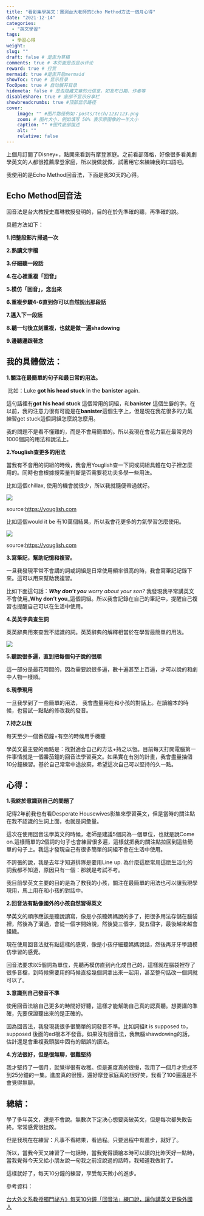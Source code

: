 ```yaml
---
title: "看影集學英文：實測台大老師的Echo Method方法一個月心得"
date: "2021-12-14"
categories: 
  - "英文學習"
tags: 
  - 學習心得
weight:
slug: ""
draft: false # 是否为草稿
comments: true # 本页面是否显示评论
reward: true # 打赏
mermaid: true #是否开启mermaid
showToc: true # 显示目录
TocOpen: true # 自动展开目录
hidemeta: false # 是否隐藏文章的元信息，如发布日期、作者等
disableShare: true # 底部不显示分享栏
showbreadcrumbs: true #顶部显示路径
cover:
    image: "" #图片路径例如：posts/tech/123/123.png
    zoom: # 图片大小，例如填写 50% 表示原图像的一半大小
    caption: "" #图片底部描述
    alt: ""
    relative: false
---
```


上個月訂閱了Disney+，點開來看到有摩登家庭。之前看部落格，好像很多看美劇學英文的人都很推薦摩登家庭，所以說做就做，試著用它來練練我的口語吧。

我使用的是Echo Method回音法，下面是我30天的心得。

## **Echo Method回音法**

回音法是台大教授史嘉琳教授發明的，目的在於先準確的聽，再準確的說。

具體方法如下：

**1.把整段影片掃過一次**

**2.熟讀文字檔**

**3.仔細聽一段話**

**4.在心裡重複「回音」**

**5.模仿「回音」，念出來**

**6.重複步驟4-6直到你可以自然說出那段話**

**7.邁入下一段話**

**8.聽一句後立刻重複，也就是做一遍shadowing**

**9.邊聽邊跟著念**

## **我的具體做法：**

**1.關注在最簡單的句子和最日常的用法。**

 比如：Luke **got his head stuck** in the **banister** again.

這句話裡有**got his head stuck** 這個常用的詞組，和**banister** 這個生僻的字。在以前，我的注意力很有可能是在**banister**這個生字上，但是現在我花很多的力氣練習get stuck這個詞組怎麼說怎麼用。

我的問題不是看不懂難的，而是不會用簡單的。所以我現在會花力氣在最常見的1000個詞的用法和說法上。

**2.Youglish查更多的用法**

當我有不會用的詞組的時候，我會用Youglish查一下詞或詞組具體在句子裡怎麼用的。同時也會根據搜索量判斷是否需要花功夫多學一些用法。

比如這個chillax, 使用的機會就很少，所以我就隨便帶過就好。

![](images/Screen-Shot-2021-12-08-at-10.04.40-PM-1024x607.png)

source:https://youglish.com

比如這個would it be 有10萬個結果，所以我會花更多的力氣學習怎麼使用。

![](images/Screen-Shot-2021-12-08-at-10.06.41-PM-1024x868.png)

source:https://youglish.com

**3.寫筆記，幫助記憶和複習。**

一旦我發現平常不會講的詞或詞組是日常使用頻率很高的時，我會寫筆記記錄下來。這可以用來幫助我複習。

比如下面這句話：_**Why don’t you** worry about your son?_ 我發現我平常講英文不會使用_**Why don’t you**_這個詞組。所以我會記錄在自己的筆記中，提醒自己複習也提醒自己可以在生活中使用。

**4.英英字典查生詞**

英英辭典用來查我不認識的詞。英英辭典的解釋相當於在學習最簡單的用法。

![](images/Screen-Shot-2021-12-08-at-9.55.41-PM-1024x504.png)

**5.聽說很多遍，直到把每個句子說的很順**

這一部分是最花時間的，因為需要說很多遍，數十遍甚至上百遍，才可以說的和劇中人物一樣順。

**6.現學現用**

一旦我學到了一些簡單的用法， 我會盡量用在和小孩的對話上。在讀繪本的時候，也嘗試一點點的修改我的發音。

**7.持之以恆**

每天至少一個番茄鐘+有空的時候用手機聽

學英文最主要的兩點是：找對適合自己的方法+持之以恆。目前每天打開電腦第一件事情就是一個番茄鐘的回音法學習英文。如果實在有別的計畫，我會盡量抽個10分鐘練習。基於自己常常中途放棄，希望這次自己可以堅持的久一點。

## 心得：

**1.我終於意識到自己的問題了**

記得2年前我也有看Desperate Housewives影集來學習英文，但是當時的關注點在我不認識的生詞上面，也就是詞彙量。

這次在使用回音法學英文的時候，老師是建議5個詞為一個單位，也就是說Come on.這樣簡單的2個詞的句子也會練習很多遍，這樣就把我的關注點拉回到這些簡單的句子上。我這才發現自己有很多簡單的詞組不會在生活中使用。

不誇張的說，我是去年才知道排隊是要用Line up. 為什麼這麽常用這麽生活化的詞我都不知道，原因只有一個：那就是考試不考。

我目前學英文主要的目的是為了教我的小孩，關注在最簡單的用法也可以讓我現學現用，馬上用在和小孩的對話中。

**2.回音法有點像國外的小孩自然習得英文**

學英文的順序應該是聽說讀寫，像是小孩聽媽媽說的多了，把很多用法存儲在腦袋裡，然後為了溝通，會從一個字開始說，然後變三個字，變五個字，最後越來越會組織。

現在使用回音法就有點這樣的感覺，像是小孩仔細聽媽媽說話，然後再牙牙學語模仿學習的感覺。

回音法要求以5個詞為單位，先聽再模仿直到內化成自己的，這樣就在腦袋裡存了很多音檔，到時候需要用的時候直接幾個詞拿出來一起用，甚至整句話改一個詞就可以了。

**3.意識到自己發音不準**

使用回音法給自己更多的時間好好聽，這樣才能幫助自己真的認真聽。想要講的準確，先要保證聽出來的是正確的。

因為回音法，我發現我很多很簡單的詞發音不準。比如詞組it is supposed to，supposed 後面的ed根本不發音。如果沒有回音法，我無腦shawdowing的話，估計還是會重複我頭腦中固有的錯誤的讀法。

**4.方法很好，但是很無聊，很難堅持**

我才堅持了一個月，就覺得很有收穫。但是進度真的很慢，我用了一個月才完成不到25分鐘的一集。進度真的很慢，還好摩登家庭真的很好笑，我看了100遍還是不會覺得無聊。

## **總結：**

學了多年英文，還是不會說。無數次下定決心想要突破英文，但是每次都失敗告終。常常感覺很挫敗。

但是我現在在練習：凡事不看結果，看過程。只要過程中有進步，就好了。

所以，當我今天又練習了一句話時，當我覺得讀繪本時可以讀的比昨天好一點時，當我覺得今天又給小朋友說一句我之前沒說過的話時，我知道我做對了。

這樣就好了，每天10分鐘的練習，享受每天微小的進步。

參考資料：

[台大外文系教授獨門祕方》每天10分鐘「回音法」練口說，讓你講英文更像外國人](https://www.businessweekly.com.tw/careers/blog/14389)
